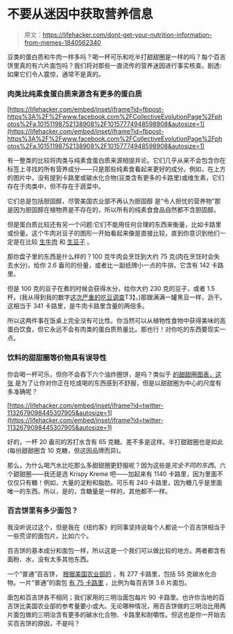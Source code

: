# 不要从迷因中获取营养信息

> 原文：<https://lifehacker.com/dont-get-your-nutrition-information-from-memes-1840562340>

豆类的蛋白质和牛肉一样多吗？喝一杯可乐和吃半打甜甜圈是一样的吗？每个百吉饼里真的有六片面包吗？我们将对那些一直流传的营养迷因进行事实核查。剧透:如果它们令人震惊，通常不是真的。



### 肉类比纯素食蛋白质来源含有更多的蛋白质

 [https://lifehacker.com/embed/inset/iframe?id=fbpost-https%3A%2F%2Fwww.facebook.com%2FCollectiveEvolutionPage%2Fphotos%2Fa.10151198752138908%2F10157774948598908&autosize=1](https://lifehacker.com/embed/inset/iframe?id=fbpost-https%3A%2F%2Fwww.facebook.com%2FCollectiveEvolutionPage%2Fphotos%2Fa.10151198752138908%2F10157774948598908&autosize=1) 

有一整类的比较将肉类与纯素食蛋白质来源相提并论。它们几乎从来不会包含你在标签上寻找的所有营养成分——只是那些纯素食看起来更好的成分。例如，在上方的图片中，没有提到卡路里或碳水化合物(豆类含有更多的卡路里)或维生素，它们存在于肉类中，但不存在于蔬菜中。

它们总是包括胆固醇，尽管美国农业部不再认为胆固醇 是“令人担忧的营养物”那是因为胆固醇在植物界是不存在的，所以所有的纯素食食品自然都不含胆固醇。

但是蛋白质比较还有另一个问题:它们不能用任何合理的东西来衡量，比如卡路里或份量。这个牛肉对豆子的图形一开始看起来像是直接比较，直到你意识到他们一定是在比较 [生牛肉](https://nutritiondata.self.com/facts/beef-products/7491/2) 和 [生豆子](https://nutritiondata.self.com/facts/legumes-and-legume-products/4283/2) 。

那你盘子里的东西是什么样的？100 克牛肉会烹饪到大约 75 克(肉在烹饪时会失去水分)，给你 2.6 盎司的份量，或者比一副纸牌小一点的牛排。它含有 142 卡路里。

但是 100 克的豆子在煮的时候会获得水分，给你大约 230 克的豆子，或者 1.5 杯。(我从得到我的数字[这次严重的吃豆调查](https://www.seriouseats.com/2014/04/is-there-a-ratio-for-converting-between-dried.html)T3】。)那跟满满一罐黑豆一样，沥干。这相当于 341 卡路里，是牛肉卡路里含量的两倍多。

所以这两件事在饭桌上完全没有可比性。你当然可以从植物性食物中获得美味的高蛋白饮食，但它永远不会有肉类的蛋白质热量比。那也行！对你吃的东西要现实一点。

### 饮料的甜甜圈等价物具有误导性

你会喝一杯可乐，但你不会吞下六个油炸圈饼，是吗？类似于 [的甜甜圈图表，这张](https://twitter.com/MarkMilliganDPT/status/1132679098445307905) 是为了让你对你正在吃或喝的东西感到不舒服，但是以甜甜圈为中心的尺度有多准确呢？

 [https://lifehacker.com/embed/inset/iframe?id=twitter-1132679098445307905&autosize=1](https://lifehacker.com/embed/inset/iframe?id=twitter-1132679098445307905&autosize=1) 

好的，一杯 20 盎司的苏打水含有 65 克糖。差不多是这样。半打甜甜圈也是如此(每份甜甜圈含 10 克糖，但这因品牌而异)。

那么，为什么喝汽水比吃那么多甜甜圈更舒服呢？因为这些是*完全不同的东西*。六个甜甜圈——我还是选 Krispy Kreme 吧——加起来有 1140 卡路里，因为里面不仅仅只有糖！例如，大量的淀粉和脂肪。可乐有 240 卡路里，因为糖几乎是里面唯一的东西。所以，是的，含糖量是一样的，其他都不一样。

### 百吉饼里有多少面包？

我没听说过这个，但是我在《纽约客》的同事坚持说每个人都说一个百吉饼相当于一些荒谬的面包片。比如六个。

百吉饼的基本成分和面包一样，所以这是一个我们可以做比较的地方。两者都含有面粉、水，没有太多其他东西。

一个“普通”百吉饼， [根据美国农业部的](https://fdc.nal.usda.gov/fdc-app.html#/food-details/339590/nutrients) ，有 277 卡路里，包括 55 克碳水化合物。一片“普通”的面包 [有 75 卡路里](https://fdc.nal.usda.gov/fdc-app.html#/food-details/339504/nutrients) ，比例为每百吉饼 3.6 片面包。

面包和百吉饼各不相同；我们家用的三明治面包每片 90 卡路里。也许你当地的百吉饼比美国农业部的参考量要小或大。无论哪种情况，用百吉饼做的三明治比用两片面包做的三明治含有更多的碳水化合物、卡路里和耐嚼性。但这也是你一开始去买百吉饼的原因，不是吗？